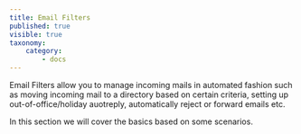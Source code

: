 ```yaml
---
title: Email Filters
published: true
visible: true
taxonomy:
    category:
        - docs
---
```


Email Filters allow you to manage incoming mails in automated fashion such as moving incoming mail to a directory based on certain criteria, setting up out-of-office/holiday auotreply, automatically reject or forward emails etc.

In this section we will cover the basics based on some scenarios.
